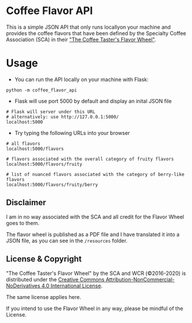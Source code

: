 # Coffee Flavor API

This is a simple JSON API that only runs locallyon your machine and provides the coffee flavors that have been defined by the Specialty Coffee Association (SCA) in their ["The Coffee Taster's Flavor Wheel"](https://sca.coffee/research/coffee-tasters-flavor-wheel).

# Usage

- You can run the API locally on your machine with Flask:

```shell
python -m coffee_flavor_api
```

- Flask will use port 5000 by default and display an inital JSON file

```
# Flask will server under this URL
# alternatively: use http://127.0.0.1:5000/
localhost:5000
```

- Try typing the following URLs into your browser

```
# all flavors
localhost:5000/flavors

# flavors associated with the overall category of fruity flavors
localhost:5000/flavors/fruity

# list of nuanced flavors associated with the category of berry-like flavors
localhost:5000/flavors/fruity/berry
```

## Disclaimer

I am in no way associated with the SCA and all credit for the Flavor Wheel goes to them.

The flavor wheel is published as a PDF file and I have translated it into a JSON file, as you can see in the ``/resources`` folder.

## License & Copyright

"The Coffee Taster's Flavor Wheel" by the SCA and WCR (©2016-2020) is distributed under the [Creative Commons Attribution-NonCommercial-NoDerivatives 4.0 International License](https://creativecommons.org/licenses/by-nc-nd/4.0/).

The same license applies here.

If you intend to use the Flavor Wheel in any way, please be mindful of the License.
